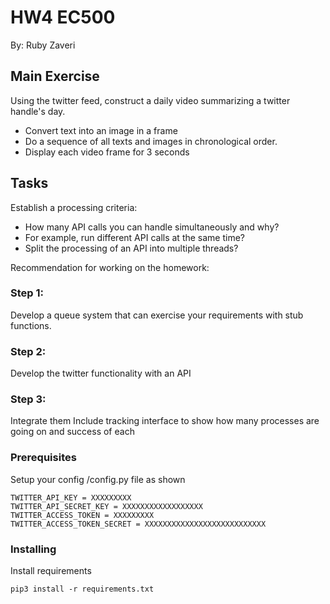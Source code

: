 # HW4 EC500
By: Ruby Zaveri

## Main Exercise
Using the twitter feed, construct a daily video summarizing a twitter handle's day.
- Convert text into an image in a frame
- Do a sequence of all texts and images in chronological order.
- Display each video frame for 3 seconds

## Tasks
Establish a processing criteria:
- How many API calls you can handle simultaneously and why?
- For example, run different API calls at the same time?
- Split the processing of an API into multiple threads?

Recommendation for working on the homework:  
### Step 1:
Develop a queue system that can exercise your requirements with stub functions.
### Step 2: 
Develop the twitter functionality with an API
### Step 3:
Integrate them
Include tracking interface to show how many processes are going on and success of each

### Prerequisites

Setup your config /config.py file as shown

```
TWITTER_API_KEY = XXXXXXXXX
TWITTER_API_SECRET_KEY = XXXXXXXXXXXXXXXXXX
TWITTER_ACCESS_TOKEN = XXXXXXXXX
TWITTER_ACCESS_TOKEN_SECRET = XXXXXXXXXXXXXXXXXXXXXXXXXXX
```

### Installing

Install requirements
```
pip3 install -r requirements.txt
```
